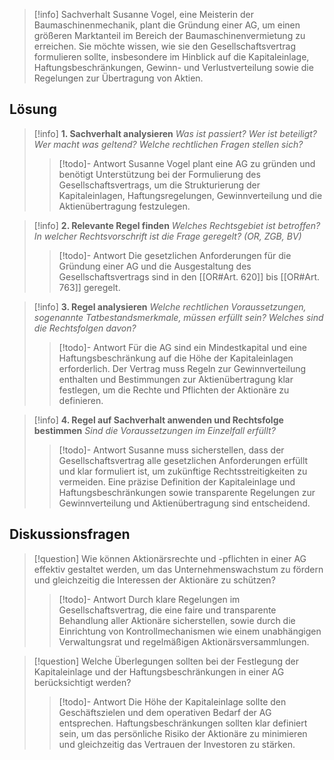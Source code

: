 >[!info] Sachverhalt
>Susanne Vogel, eine Meisterin der Baumaschinenmechanik, plant die Gründung einer AG, um einen größeren Marktanteil im Bereich der Baumaschinenvermietung zu erreichen. Sie möchte wissen, wie sie den Gesellschaftsvertrag formulieren sollte, insbesondere im Hinblick auf die Kapitaleinlage, Haftungsbeschränkungen, Gewinn- und Verlustverteilung sowie die Regelungen zur Übertragung von Aktien.

## Lösung
>[!info] **1. Sachverhalt analysieren**
>_Was ist passiert? Wer ist beteiligt? Wer macht was geltend? Welche rechtlichen Fragen stellen sich?_ 
>>[!todo]- Antwort
>>Susanne Vogel plant eine AG zu gründen und benötigt Unterstützung bei der Formulierung des Gesellschaftsvertrags, um die Strukturierung der Kapitaleinlagen, Haftungsregelungen, Gewinnverteilung und die Aktienübertragung festzulegen.

>[!info] **2. Relevante Regel finden**
>_Welches Rechtsgebiet ist betroffen? In welcher Rechtsvorschrift ist die Frage geregelt? (OR, ZGB, BV)_
>>[!todo]- Antwort
>>Die gesetzlichen Anforderungen für die Gründung einer AG und die Ausgestaltung des Gesellschaftsvertrags sind in den [[OR#Art. 620]] bis [[OR#Art. 763]] geregelt.

>[!info] **3. Regel analysieren**
>_Welche rechtlichen Voraussetzungen, sogenannte Tatbestandsmerkmale, müssen erfüllt sein? Welches sind die Rechtsfolgen davon?_
>>[!todo]- Antwort
>>Für die AG sind ein Mindestkapital und eine Haftungsbeschränkung auf die Höhe der Kapitaleinlagen erforderlich. Der Vertrag muss Regeln zur Gewinnverteilung enthalten und Bestimmungen zur Aktienübertragung klar festlegen, um die Rechte und Pflichten der Aktionäre zu definieren.

>[!info] **4. Regel auf Sachverhalt anwenden und Rechtsfolge bestimmen**
>_Sind die Voraussetzungen im Einzelfall erfüllt?_
>>[!todo]- Antwort
>>Susanne muss sicherstellen, dass der Gesellschaftsvertrag alle gesetzlichen Anforderungen erfüllt und klar formuliert ist, um zukünftige Rechtsstreitigkeiten zu vermeiden. Eine präzise Definition der Kapitaleinlage und Haftungsbeschränkungen sowie transparente Regelungen zur Gewinnverteilung und Aktienübertragung sind entscheidend.

## Diskussionsfragen
>[!question] Wie können Aktionärsrechte und -pflichten in einer AG effektiv gestaltet werden, um das Unternehmenswachstum zu fördern und gleichzeitig die Interessen der Aktionäre zu schützen?
>>[!todo]- Antwort
>>Durch klare Regelungen im Gesellschaftsvertrag, die eine faire und transparente Behandlung aller Aktionäre sicherstellen, sowie durch die Einrichtung von Kontrollmechanismen wie einem unabhängigen Verwaltungsrat und regelmäßigen Aktionärsversammlungen.

>[!question] Welche Überlegungen sollten bei der Festlegung der Kapitaleinlage und der Haftungsbeschränkungen in einer AG berücksichtigt werden?
>>[!todo]- Antwort
>>Die Höhe der Kapitaleinlage sollte den Geschäftszielen und dem operativen Bedarf der AG entsprechen. Haftungsbeschränkungen sollten klar definiert sein, um das persönliche Risiko der Aktionäre zu minimieren und gleichzeitig das Vertrauen der Investoren zu stärken.